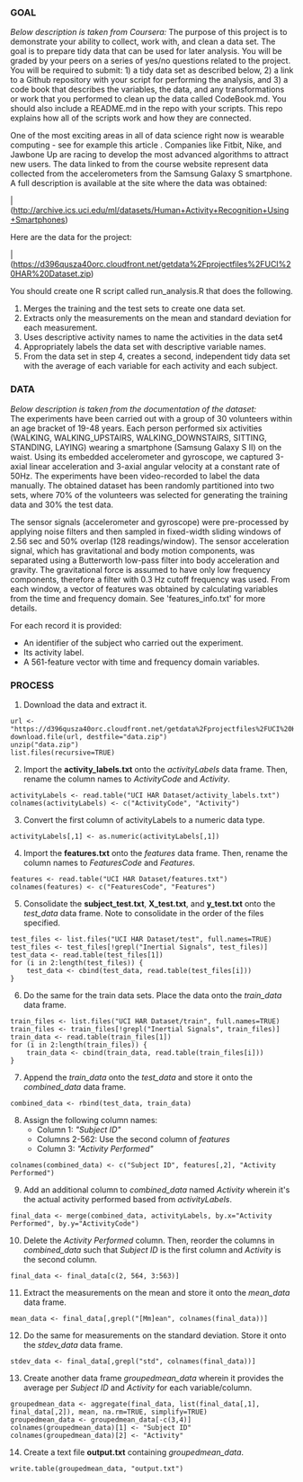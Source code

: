 ### GOAL
*Below description is taken from Coursera:*
The purpose of this project is to demonstrate your ability to collect, work with, and clean a data set. The goal is to prepare tidy data that can be used for later analysis. You will be graded by your peers on a series of yes/no questions related to the project. You will be required to submit: 1) a tidy data set as described below, 2) a link to a Github repository with your script for performing the analysis, and 3) a code book that describes the variables, the data, and any transformations or work that you performed to clean up the data called CodeBook.md. You should also include a README.md in the repo with your scripts. This repo explains how all of the scripts work and how they are connected.

One of the most exciting areas in all of data science right now is wearable computing - see for example this article . Companies like Fitbit, Nike, and Jawbone Up are racing to develop the most advanced algorithms to attract new users. The data linked to from the course website represent data collected from the accelerometers from the Samsung Galaxy S smartphone. A full description is available at the site where the data was obtained:

| (http://archive.ics.uci.edu/ml/datasets/Human+Activity+Recognition+Using+Smartphones)

Here are the data for the project:

| (https://d396qusza40orc.cloudfront.net/getdata%2Fprojectfiles%2FUCI%20HAR%20Dataset.zip)

You should create one R script called run_analysis.R that does the following.
1. Merges the training and the test sets to create one data set.
2. Extracts only the measurements on the mean and standard deviation for each measurement.
3. Uses descriptive activity names to name the activities in the data set4
4. Appropriately labels the data set with descriptive variable names.
5. From the data set in step 4, creates a second, independent tidy data set with the average of each variable for each activity and each subject.


### DATA
*Below description is taken from the documentation of the dataset:*     
The experiments have been carried out with a group of 30 volunteers within an age bracket of 19-48 years. Each person performed six activities (WALKING, WALKING_UPSTAIRS, WALKING_DOWNSTAIRS, SITTING, STANDING, LAYING) wearing a smartphone (Samsung Galaxy S II) on the waist. Using its embedded accelerometer and gyroscope, we captured 3-axial linear acceleration and 3-axial angular velocity at a constant rate of 50Hz. The experiments have been video-recorded to label the data manually. The obtained dataset has been randomly partitioned into two sets, where 70% of the volunteers was selected for generating the training data and 30% the test data.     

The sensor signals (accelerometer and gyroscope) were pre-processed by applying noise filters and then sampled in fixed-width sliding windows of 2.56 sec and 50% overlap (128 readings/window). The sensor acceleration signal, which has gravitational and body motion components, was separated using a Butterworth low-pass filter into body acceleration and gravity. The gravitational force is assumed to have only low frequency components, therefore a filter with 0.3 Hz cutoff frequency was used. From each window, a vector of features was obtained by calculating variables from the time and frequency domain. See 'features_info.txt' for more details.     

For each record it is provided:   
- An identifier of the subject who carried out the experiment.     
- Its activity label.     
- A 561-feature vector with time and frequency domain variables.     


### PROCESS
1. Download the data and extract it.     

```{r eval=FALSE}
url <- "https://d396qusza40orc.cloudfront.net/getdata%2Fprojectfiles%2FUCI%20HAR%20Dataset.zip"
download.file(url, destfile="data.zip")
unzip("data.zip")
list.files(recursive=TRUE)
```

2. Import the **activity_labels.txt** onto the *activityLabels* data frame. Then, rename the column names to *ActivityCode* and *Activity*.     

```{r eval=FALSE}
activityLabels <- read.table("UCI HAR Dataset/activity_labels.txt")
colnames(activityLabels) <- c("ActivityCode", "Activity")
```

3. Convert the first column of activityLabels to a numeric data type.

```{r eval=FALSE}
activityLabels[,1] <- as.numeric(activityLabels[,1])
```

4. Import the **features.txt** onto the *features* data frame. Then, rename the column names to *FeaturesCode* and *Features*.

```{r eval=FALSE}
features <- read.table("UCI HAR Dataset/features.txt")
colnames(features) <- c("FeaturesCode", "Features")
```

5. Consolidate the **subject_test.txt**, **X_test.txt**, and **y_test.txt** onto the *test_data* data frame. Note to consolidate in the order of the files specified.     

```{r eval=FALSE}
test_files <- list.files("UCI HAR Dataset/test", full.names=TRUE)
test_files <- test_files[!grepl("Inertial Signals", test_files)]
test_data <- read.table(test_files[1])
for (i in 2:length(test_files)) {
    test_data <- cbind(test_data, read.table(test_files[i]))
}
```

6. Do the same for the train data sets. Place the data onto the *train_data* data frame.     

```{r eval=FALSE}
train_files <- list.files("UCI HAR Dataset/train", full.names=TRUE)
train_files <- train_files[!grepl("Inertial Signals", train_files)]
train_data <- read.table(train_files[1])
for (i in 2:length(train_files)) {
    train_data <- cbind(train_data, read.table(train_files[i]))
}
```

7. Append the *train_data* onto the *test_data* and store it onto the *combined_data* data frame.     

```{r eval=FALSE}
combined_data <- rbind(test_data, train_data)
```

8. Assign the following column names:     
    + Column 1: *"Subject ID"*     
    + Columns 2-562: Use the second column of *features*     
    + Column 3: *"Activity Performed"*     

```{r eval=FALSE}
colnames(combined_data) <- c("Subject ID", features[,2], "Activity Performed")
```

9. Add an additional column to *combined_data* named *Activity* wherein it's the actual activity performed based from *activityLabels*.     

```{r eval=FALSE}
final_data <- merge(combined_data, activityLabels, by.x="Activity Performed", by.y="ActivityCode")
```

10. Delete the *Activity Performed* column. Then, reorder the columns in *combined_data* such that *Subject ID* is the first column and *Activity* is the second column.     

```{r eval=FALSE}
final_data <- final_data[c(2, 564, 3:563)]
```
   
11. Extract the measurements on the mean and store it onto the *mean_data* data frame.     

```{r eval=FALSE}
mean_data <- final_data[,grepl("[Mm]ean", colnames(final_data))]
```

12. Do the same for measurements on the standard deviation. Store it onto the *stdev_data* data frame.     

```{r eval=FALSE}
stdev_data <- final_data[,grepl("std", colnames(final_data))]
```

13. Create another data frame *groupedmean_data* wherein it provides the average per *Subject ID* and *Activity* for each variable/column. 

```{r eval=FALSE}
groupedmean_data <- aggregate(final_data, list(final_data[,1], final_data[,2]), mean, na.rm=TRUE, simplify=TRUE)
groupedmean_data <- groupedmean_data[-c(3,4)]
colnames(groupedmean_data)[1] <- "Subject ID"
colnames(groupedmean_data)[2] <- "Activity"

```

14. Create a text file **output.txt** containing *groupedmean_data*.     

```{r eval=FALSE}
write.table(groupedmean_data, "output.txt")
```